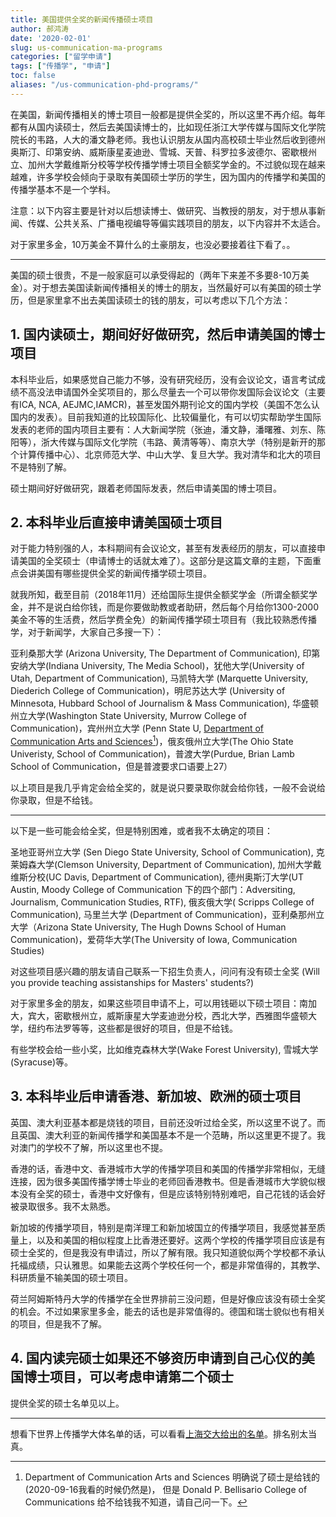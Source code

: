 ```yaml
---
title: 美国提供全奖的新闻传播硕士项目
author: 郝鸿涛
date: '2020-02-01'
slug: us-communication-ma-programs
categories: ["留学申请"]
tags: ["传播学", "申请"]
toc: false
aliases: "/us-communication-phd-programs/"
---
```

在美国，新闻传播相关的博士项目一般都是提供全奖的，所以这里不再介绍。每年都有从国内读硕士，然后去美国读博士的，比如现任浙江大学传媒与国际文化学院院长的韦路，人大的潘文静老师。我也认识朋友从国内高校硕士毕业然后收到德州奥斯汀、印第安纳、威斯康星麦迪逊、雪城、天普、科罗拉多波德尔、密歇根州立、加州大学戴维斯分校等学校传播学博士项目全额奖学金的。不过貌似现在越来越难，许多学校会倾向于录取有美国硕士学历的学生，因为国内的传播学和美国的传播学基本不是一个学科。

注意：以下内容主要是针对以后想读博士、做研究、当教授的朋友，对于想从事新闻、传媒、公共关系、广播电视编导等偏实践项目的朋友，以下内容并不太适合。

对于家里多金，10万美金不算什么的土豪朋友，也没必要接着往下看了。。

<hr/>

美国的硕士很贵，不是一般家庭可以承受得起的（两年下来差不多要8-10万美金）。对于想去美国读新闻传播相关的博士的朋友，当然最好可以有美国的硕士学历，但是家里拿不出去美国读硕士的钱的朋友，可以考虑以下几个方法：

## 1. 国内读硕士，期间好好做研究，然后申请美国的博士项目

本科毕业后，如果感觉自己能力不够，没有研究经历，没有会议论文，语言考试成绩不高没法申请国外全奖项目的，那么尽量去一个可以带你发国际会议论文（主要有ICA, NCA, AEJMC,IAMCR)，甚至发国外期刊论文的国内学校（美国不怎么认国内的发表）。目前我知道的比较国际化、比较偏量化，有可以切实帮助学生国际发表的老师的国内项目主要有：人大新闻学院（张迪，潘文静，潘曙雅、刘东、陈阳等），浙大传媒与国际文化学院（韦路、黄清等等）、南京大学（特别是新开的那个计算传播中心）、北京师范大学、中山大学、复旦大学。我对清华和北大的项目不是特别了解。

硕士期间好好做研究，跟着老师国际发表，然后申请美国的博士项目。

## 2. 本科毕业后直接申请美国硕士项目

对于能力特别强的人，本科期间有会议论文，甚至有发表经历的朋友，可以直接申请美国的全奖硕士（申请博士的话就太难了）。这部分是这篇文章的主题，下面重点会讲美国有哪些提供全奖的新闻传播学硕士项目。

就我所知，截至目前（2018年11月）还给国际生提供全额奖学金（所谓全额奖学金，并不是说白给你钱，而是你要做助教或者助研，然后每个月给你1300-2000美金不等的生活费，然后学费全免）的新闻传播学硕士项目有（我比较熟悉传播学，对于新闻学，大家自己多搜一下）：

亚利桑那大学 (Arizona University, The Department of Communication), 印第安纳大学(Indiana University, The Media School)，犹他大学(University of Utah, Department of Communication), 马凯特大学 (Marquette University, Diederich College of Communication)，明尼苏达大学 (University of Minnesota, Hubbard School of Journalism & Mass Communication), 华盛顿州立大学(Washington State University, Murrow College of Communication)，宾州州立大学 (Penn State U, [Department of Communication Arts and Sciences[^1]](https://cas.la.psu.edu/graduate))，俄亥俄州立大学(The Ohio State Univeristy, School of Communication)，普渡大学(Purdue, Brian Lamb School of Communication，但是普渡要求口语要上27）

以上项目是我几乎肯定会给全奖的，就是说只要录取你就会给你钱，一般不会说给你录取，但是不给钱。

<hr/>

以下是一些可能会给全奖，但是特别困难，或者我不太确定的项目：

圣地亚哥州立大学 (Sen Diego State University, School of Communication), 克莱姆森大学(Clemson University, Department of Communication), 加州大学戴维斯分校(UC Davis, Department of Communication), 德州奥斯汀大学(UT Austin, Moody College of Communication 下的四个部门：Adversiting, Journalism, Communication Studies, RTF), 俄亥俄大学( Scripps College of Communication), 马里兰大学 (Department of Communication)，亚利桑那州立大学（Arizona State University, The Hugh Downs School of Human Communication)，爱荷华大学(The University of Iowa, Communication Studies)

对这些项目感兴趣的朋友请自己联系一下招生负责人，问问有没有硕士全奖 (Will you provide teaching assistanships for Masters' students?)

对于家里多金的朋友，如果这些项目申请不上，可以用钱砸以下硕士项目：南加大，宾大，密歇根州立，威斯康星大学麦迪逊分校，西北大学，西雅图华盛顿大学，纽约布法罗等等，这些都是很好的项目，但是不给钱。

有些学校会给一些小奖，比如维克森林大学(Wake Forest University), 雪城大学(Syracuse)等。

## 3. 本科毕业后申请香港、新加坡、欧洲的硕士项目

英国、澳大利亚基本都是烧钱的项目，目前还没听过给全奖，所以这里不说了。而且英国、澳大利亚的新闻传播学和美国基本不是一个范畴，所以这里更不提了。我对澳门的学校不了解，所以这里也不提。

香港的话，香港中文、香港城市大学的传播学项目和美国的传播学非常相似，无缝连接，因为很多美国传播学博士毕业的老师回香港教书。但是香港城市大学貌似根本没有全奖的硕士，香港中文好像有，但是应该特别特别难吧，自己花钱的话会好被录取很多。我不太熟悉。

新加坡的传播学项目，特别是南洋理工和新加坡国立的传播学项目，我感觉甚至质量上，以及和美国的相似程度上比香港还要好。这两个学校的传播学项目应该是有硕士全奖的，但是我没有申请过，所以了解有限。我只知道貌似两个学校都不承认托福成绩，只认雅思。如果能去这两个学校任何一个，都是非常值得的，其教学、科研质量不输美国的硕士项目。

荷兰阿姆斯特丹大学的传播学在全世界排前三没问题，但是好像应该没有硕士全奖的机会。不过如果家里多金，能去的话也是非常值得的。德国和瑞士貌似也有相关的项目，但是我不了解。

## 4. 国内读完硕士如果还不够资历申请到自己心仪的美国博士项目，可以考虑申请第二个硕士

提供全奖的硕士名单见以上。

<hr/>

想看下世界上传播学大体名单的话，可以看看[上海交大给出的名单](http://www.shanghairanking.com/Shanghairanking-Subject-Rankings/communication.html)。排名别太当真。

[^1]:Department of Communication Arts and Sciences 明确说了硕士是给钱的 (2020-09-16我看的时候仍然是)， 但是 Donald P. Bellisario College of Communications 给不给钱我不知道，请自己问一下。